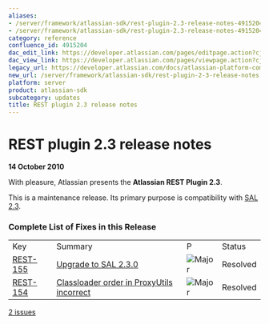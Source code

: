 ```yaml
---
aliases:
- /server/framework/atlassian-sdk/rest-plugin-2.3-release-notes-4915204.html
- /server/framework/atlassian-sdk/rest-plugin-2.3-release-notes-4915204.md
category: reference
confluence_id: 4915204
dac_edit_link: https://developer.atlassian.com/pages/editpage.action?cjm=wozere&pageId=4915204
dac_view_link: https://developer.atlassian.com/pages/viewpage.action?cjm=wozere&pageId=4915204
legacy_url: https://developer.atlassian.com/docs/atlassian-platform-common-components/rest-api-development/rest-plugin-release-notes/rest-plugin-2-3-release-notes
new_url: /server/framework/atlassian-sdk/rest-plugin-2-3-release-notes
platform: server
product: atlassian-sdk
subcategory: updates
title: REST plugin 2.3 release notes
---
```

# REST plugin 2.3 release notes

**14 October 2010**

With pleasure, Atlassian presents the **Atlassian REST Plugin 2.3**.

This is a maintenance release. Its primary purpose is compatibility with [SAL 2.3](https://developer.atlassian.com/pages/viewpage.action?pageId=5242931).

### Complete List of Fixes in this Release

|                                                                           |                                                                                                            |                                                                                                          |          |
|:--------------------------------------------------------------------------|:-----------------------------------------------------------------------------------------------------------|:---------------------------------------------------------------------------------------------------------|:---------|
| Key                                                                       | Summary                                                                                                    | P                                                                                                        | Status   |
| [REST-155](https://ecosystem.atlassian.net/browse/REST-155?src=confmacro) | [Upgrade to SAL 2.3.0](https://ecosystem.atlassian.net/browse/REST-155?src=confmacro)                      | <img src="https://ecosystem.atlassian.net/images/icons/priorities/major.svg" alt="Major" class="icon" /> | Resolved |
| [REST-154](https://ecosystem.atlassian.net/browse/REST-154?src=confmacro) | [Classloader order in ProxyUtils incorrect](https://ecosystem.atlassian.net/browse/REST-154?src=confmacro) | <img src="https://ecosystem.atlassian.net/images/icons/priorities/major.svg" alt="Major" class="icon" /> | Resolved |

[2 issues](https://studio.atlassian.com/secure/IssueNavigator.jspa?reset=true&jqlQuery=project%20=%20REST%20AND%20fixVersion%20=%20%222.3.0%22%20AND%20status%20=%20Resolved%20ORDER%20BY%20priority%20DESC&tempMax=1000&src=confmacro "View all matching issues in JIRA.")
















































































































































































































































































































































































































































































































































































